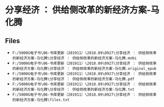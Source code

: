 # 分享经济 ： 供给侧改革的新经济方案-马化腾

## Files

- `F:/5000G电子书\06-书库更新（201911）\2018.09\0927\分享经济 ： 供给侧改革的新经济方案-马化腾\分享经济 ： 供给侧改革的新经济方案-马化腾.mobi`
- `F:/5000G电子书\06-书库更新（201911）\2018.09\0927\分享经济 ： 供给侧改革的新经济方案-马化腾\分享经济 ： 供给侧改革的新经济方案-马化腾.original_epub`
- `F:/5000G电子书\06-书库更新（201911）\2018.09\0927\分享经济 ： 供给侧改革的新经济方案-马化腾\分享经济 ： 供给侧改革的新经济方案-马化腾.pdf`
- `F:/5000G电子书\06-书库更新（201911）\2018.09\0927\分享经济 ： 供给侧改革的新经济方案-马化腾\分享经济 ： 供给侧改革的新经济方案-马化腾.txt`
- `F:/5000G电子书\06-书库更新（201911）\2018.09\0927\分享经济 ： 供给侧改革的新经济方案-马化腾\files.txt`
